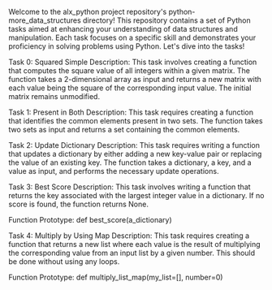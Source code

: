 Welcome to the alx_python project repository's python-more_data_structures directory! This repository contains a set of Python tasks aimed at enhancing your understanding of data structures and manipulation. Each task focuses on a specific skill and demonstrates your proficiency in solving problems using Python. Let's dive into the tasks!

Task 0: Squared Simple
Description: This task involves creating a function that computes the square value of all integers within a given matrix. The function takes a 2-dimensional array as input and returns a new matrix with each value being the square of the corresponding input value. The initial matrix remains unmodified.

Task 1: Present in Both
Description: This task requires creating a function that identifies the common elements present in two sets. The function takes two sets as input and returns a set containing the common elements.

Task 2: Update Dictionary
Description: This task requires writing a function that updates a dictionary by either adding a new key-value pair or replacing the value of an existing key. The function takes a dictionary, a key, and a value as input, and performs the necessary update operations.

Task 3: Best Score
Description: This task involves writing a function that returns the key associated with the largest integer value in a dictionary. If no score is found, the function returns None.

Function Prototype: def best_score(a_dictionary)

Task 4: Multiply by Using Map
Description: This task requires creating a function that returns a new list where each value is the result of multiplying the corresponding value from an input list by a given number. This should be done without using any loops.

Function Prototype: def multiply_list_map(my_list=[], number=0)
